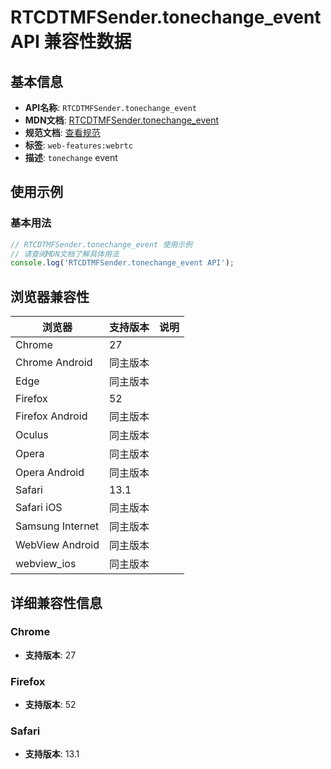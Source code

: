 # RTCDTMFSender.tonechange_event API 兼容性数据

## 基本信息

- **API名称**: `RTCDTMFSender.tonechange_event`
- **MDN文档**: [RTCDTMFSender.tonechange_event](https://developer.mozilla.org/docs/Web/API/RTCDTMFSender/tonechange_event)
- **规范文档**: [查看规范](https://w3c.github.io/webrtc-pc/#event-RTCDTMFSender-tonechange)
- **标签**: `web-features:webrtc`
- **描述**: `tonechange` event

## 使用示例

### 基本用法

```javascript
// RTCDTMFSender.tonechange_event 使用示例
// 请查阅MDN文档了解具体用法
console.log('RTCDTMFSender.tonechange_event API');
```

## 浏览器兼容性

| 浏览器 | 支持版本 | 说明 |
|--------|----------|------|
| Chrome | 27 |  |
| Chrome Android | 同主版本 |  |
| Edge | 同主版本 |  |
| Firefox | 52 |  |
| Firefox Android | 同主版本 |  |
| Oculus | 同主版本 |  |
| Opera | 同主版本 |  |
| Opera Android | 同主版本 |  |
| Safari | 13.1 |  |
| Safari iOS | 同主版本 |  |
| Samsung Internet | 同主版本 |  |
| WebView Android | 同主版本 |  |
| webview_ios | 同主版本 |  |

## 详细兼容性信息

### Chrome

- **支持版本**: 27

### Firefox

- **支持版本**: 52

### Safari

- **支持版本**: 13.1


